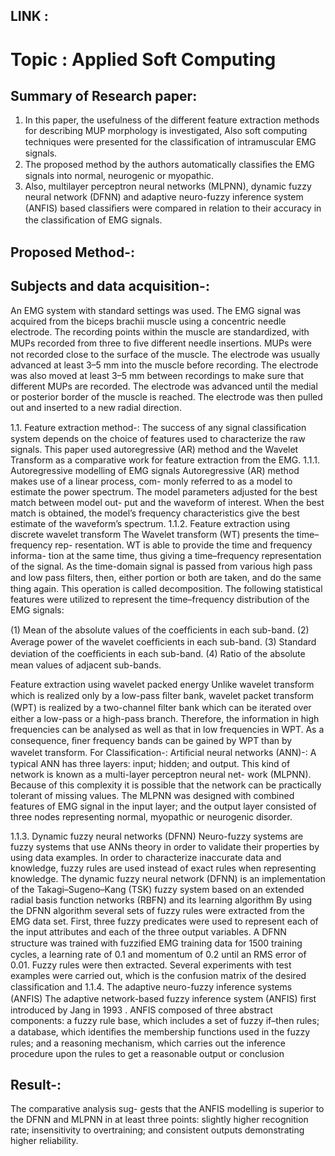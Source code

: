 ## LINK : 

# Topic : Applied Soft Computing

## Summary of Research paper: 
1)	In this paper, the usefulness of the different feature extraction methods for describing MUP morphology is investigated, Also soft computing techniques were presented for the classiﬁcation of intramuscular EMG signals.
2)	The proposed method by the authors automatically classiﬁes the EMG signals into normal, neurogenic or myopathic.
3)	Also, multilayer perceptron neural networks (MLPNN), dynamic fuzzy neural network (DFNN) and adaptive neuro-fuzzy inference system (ANFIS) based classiﬁers were compared in relation to their accuracy in the classiﬁcation of EMG signals.
## Proposed Method-:
## Subjects and data acquisition-:
An EMG system with standard settings was used. The EMG signal was acquired from the biceps brachii muscle using a concentric needle electrode. The  recording points within the muscle are standardized, with MUPs recorded from three to ﬁve different needle insertions. MUPs were not recorded close to the surface of the muscle. The electrode was usually advanced at least 3–5 mm into the muscle before recording. The electrode was also moved at least 3–5 mm between recordings to make sure that different MUPs are recorded. The electrode was advanced until the medial or posterior border of the muscle is reached. The electrode was then pulled out and inserted to a new radial direction.

1.1.	Feature extraction method-:
The success of any signal classiﬁcation system depends on the choice of features used to characterize the raw signals. This paper used autoregressive (AR) method and the Wavelet Transform as a comparative work for feature extraction from the EMG.
1.1.1.	Autoregressive modelling of EMG signals
 Autoregressive (AR) method makes use of a linear process, com- monly referred to as a model to estimate the power spectrum. The model parameters adjusted for the best match between model out- put and the waveform of interest. When the best match is obtained, the model’s frequency characteristics give the best estimate of the waveform’s spectrum.
1.1.2.	Feature extraction using discrete wavelet transform
The Wavelet transform (WT) presents the time–frequency rep- resentation. WT is able to provide the time and frequency informa- tion at the same time, thus giving a time–frequency representation of the signal. As the time-domain signal is passed from various high pass and low pass ﬁlters, then, either portion or both are taken, and do the same thing again. This operation is called decomposition.
The following statistical features were utilized to represent the time–frequency distribution of the EMG signals: 

(1)	Mean of the absolute values of the coefﬁcients in each sub-band.
(2)	Average power of the wavelet coefﬁcients in each sub-band.
(3)	Standard deviation of the coefﬁcients in each sub-band.
(4)	Ratio of the absolute mean values of adjacent sub-bands.

Feature extraction using wavelet packed energy
Unlike wavelet transform which is realized only by a low-pass ﬁlter bank, wavelet packet transform (WPT) is realized by a two-channel ﬁlter bank which can be iterated over either a low-pass or a high-pass branch. Therefore, the information in high frequencies can be analysed as well as that in low frequencies in WPT. As a consequence, ﬁner frequency bands can be gained by WPT than by wavelet transform.
For Classification-:
Artiﬁcial neural networks (ANN)-:
A typical ANN has three layers: input; hidden; and output. This kind of network is known as a multi-layer perceptron neural net- work (MLPNN). Because of this complexity it is possible that the network can be practically tolerant of missing values.
The MLPNN was designed with combined features of EMG signal in the input layer; and the output layer consisted of three nodes representing normal, myopathic or neurogenic disorder.

1.1.3.	Dynamic fuzzy neural networks (DFNN)
Neuro-fuzzy systems are fuzzy systems that use ANNs theory in order to validate their properties by using data examples. In order to characterize inaccurate data and knowledge, fuzzy rules are used instead of exact rules when representing knowledge. The dynamic fuzzy neural network (DFNN)  is an implementation of the Takagi–Sugeno–Kang (TSK) fuzzy system based on an extended radial basis function networks (RBFN) and its learning algorithm
By using the DFNN algorithm several sets of fuzzy rules were extracted from the EMG data set. First, three fuzzy predicates were used to represent each of the input attributes and each of the three output variables. A DFNN structure was trained with fuzziﬁed EMG training data for 1500 training cycles, a learning rate of 0.1 and momentum of 0.2 until an RMS error of 0.01. Fuzzy rules were then extracted. Several experiments with test examples were carried out, which is the confusion matrix of the desired classiﬁcation and 
1.1.4.	The adaptive neuro-fuzzy inference systems (ANFIS)
The adaptive network-based fuzzy inference system (ANFIS) ﬁrst introduced by Jang in 1993 . ANFIS composed of three abstract components: a fuzzy rule base, which includes a set of fuzzy if–then rules; a database, which identiﬁes the membership functions used in the fuzzy rules; and a reasoning mechanism,
which carries out the inference procedure upon the rules to get a reasonable output or conclusion


## Result-:
The comparative analysis sug- gests that the ANFIS modelling is superior to the DFNN and MLPNN in at least three points: slightly higher recognition rate; insensitivity to overtraining; and consistent outputs demonstrating higher reliability.

